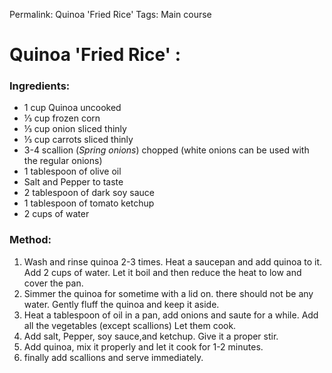 Permalink: Quinoa 'Fried Rice'
Tags: Main course

# Quinoa 'Fried Rice' :

### Ingredients: 
* 1 cup Quinoa uncooked
* ⅓ cup frozen corn
* ⅓ cup onion sliced thinly
* ⅓ cup carrots sliced thinly
* 3-4 scallion (_Spring onions_) chopped (white onions can be used with the regular onions)
* 1 tablespoon of olive oil
* Salt and Pepper to taste
* 2 tablespoon of dark soy sauce
* 1 tablespoon of tomato ketchup
* 2 cups of water

### Method: 
1. Wash and rinse quinoa 2-3 times. Heat a saucepan and add quinoa to it. Add 2 cups of water. Let it boil and then reduce the heat to low and cover the pan.
2. Simmer the quinoa for sometime with a lid on. there should not be any water. Gently fluff the quinoa and keep it aside.
3. Heat a tablespoon of oil in a pan, add onions and saute for a while. Add all the vegetables (except scallions) Let them cook.
4. Add salt, Pepper, soy sauce,and ketchup. Give it a proper stir.   
5. Add quinoa, mix it properly and let it cook for 1-2 minutes. 
6. finally add scallions and serve immediately. 


